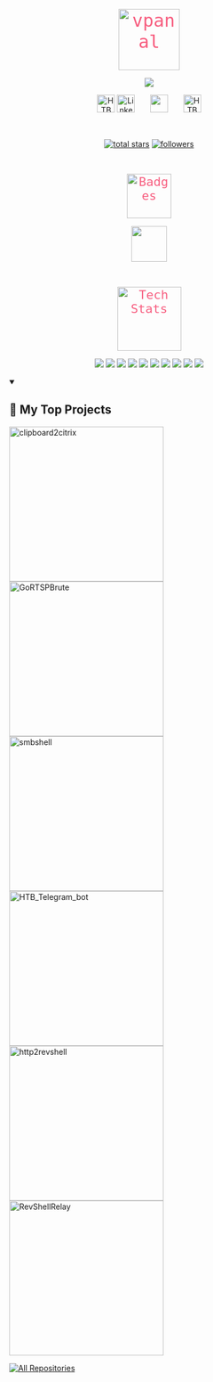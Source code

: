 <p align="center">
  <span style="font-family: 'Fira Code', monospace; font-size: 32px; color: #f75c7e;"><img src="https://imgur.com/sh8SF3H.png" width="110px" alt="vpanal" /></span>
</p>

<p align="center">
  <!-- Typing SVG for hacker profile -->
  <a href="https://github.com/vpanal">
    <img src="https://readme-typing-svg.demolab.com/?lines=Pentester;%20Red%20Team%20Ops;%20Hacker%20&%20Developer;%20Always%20learning%20new%20things&font=Fira%20Code&center=true&width=440&height=45&color=f75c7e&vCenter=true&pause=1000&size=22" />
  </a>
</p>

<!-- Social icons section -->
<p align="center">
  <a href="https://el-repositorio-del-lamer.notion.site/El-repositorio-del-Lamer-fcc360447cc34f84817ab46fe846d3e6"><img width="32px" alt="HTB" title="HTB" src="https://i.imgur.com/rBdMtp3.png"></a>
  <a href="https://www.linkedin.com/in/vpanal/"><img width="32px" alt="LinkedIn" title="LinkedIn" src="https://i.imgur.com/yRpa1dQ.png"/></a>
  &#8287;&#8287;&#8287;&#8287;&#8287;
  <a href="https://discord.gg/mdc5yfNXUg" alt="Discord" title="Discord"><img width="32px" src="https://i.imgur.com/OViZO8J.png"/></a>
  &#8287;&#8287;&#8287;&#8287;&#8287;
  <a href="https://app.hackthebox.com/profile/534714"><img width="32px" alt="HTB" title="HTB" src="https://i.imgur.com/O7JEN8l.png"></a>
</p>

<br/>

<!-- Social badges section -->
<p align="center">
  <a href="https://github.com/vpanal?tab=repositories&sort=stargazers">
    <img alt="total stars" title="Total stars on GitHub" src="https://custom-icon-badges.demolab.com/github/stars/vpanal?color=55960c&style=for-the-badge&labelColor=488207&logo=star"/></a>
  <a href="https://github.com/vpanal?tab=followers">
    <img alt="followers" title="Follow me on Github" src="https://custom-icon-badges.demolab.com/github/followers/vpanal?color=236ad3&labelColor=1155ba&style=for-the-badge&logo=person-add&label=Follow&logoColor=white"/></a>
</p>

<br/>

<p align="center">
  <span style="font-family: 'Fira Code', monospace; font-size: 22px; color: #f75c7e;"><img src="https://i.imgur.com/CsfgqQX.png" width="80px" alt="Badges" /></span>
</p>

<p align="center">
  <a href="https://www.offsec.com/courses/pen-200/">
    <img src="https://i.imgur.com/t2NfFjS.png" width=64px />
  </a>
</p><br>


<p align="center">
  <span style="font-family: 'Fira Code', monospace; font-size: 22px; color: #f75c7e;"><img src="https://imgur.com/aCCgVqT.png" width="115px" alt="Tech Stats" /></span>
</p>


<p align="center">
  <img src="https://img.shields.io/badge/Python-3776AB?style=flat&logo=python&logoColor=white" />
    <img src="https://img.shields.io/badge/Go-00ADD8?style=flat&logo=go&logoColor=white" />
  <img src="https://img.shields.io/badge/PHP-777BB4?style=flat&logo=php&logoColor=white" /> 
  <img src="https://img.shields.io/badge/SQL-4479A1?style=flat&logo=postgresql&logoColor=white" />
  <img src="https://img.shields.io/badge/NoSQL-black?style=flat&logo=nosql&logoColor=white" />
  <img src="https://img.shields.io/badge/Docker-2496ED?style=flat&logo=docker&logoColor=white" />
  <img src="https://img.shields.io/badge/Kubernetes-326CE5?style=flat&logo=kubernetes&logoColor=white" />
    <img src="https://img.shields.io/badge/Bash-4EAA25?style=flat&logo=gnu-bash&logoColor=white" />
  <img src="https://img.shields.io/badge/Batch-2E8B57?style=flat&logo=windows&logoColor=white" />
  <img src="https://img.shields.io/badge/PowerShell-5391FE?style=flat&logo=powershell&logoColor=white" />
</p>


<details open> 
  <summary><h2>🌠 My Top Projects</h2></summary>

  <p align="left">
    <a href="https://github.com/vpanal/clipboard2citrix"><img width="278" src="https://github-readme-stats.vercel.app/api/pin/?username=vpanal&repo=clipboard2citrix&theme=react&bg_color=1F222E&title_color=F85D7F&hide_border=true&icon_color=F8D866" alt="clipboard2citrix"></a>
    <a href="https://github.com/vpanal/GoRTSPBrute"><img width="278" src="https://github-readme-stats.vercel.app/api/pin/?username=vpanal&repo=GoRTSPBrute&theme=react&bg_color=1F222E&title_color=F85D7F&hide_border=true&icon_color=F8D866" alt="GoRTSPBrute"></a>
    <a href="https://github.com/vpanal/smbshell"><img width="278" src="https://github-readme-stats.vercel.app/api/pin/?username=vpanal&repo=smbshell&theme=react&bg_color=1F222E&title_color=F85D7F&hide_border=true&icon_color=F8D866" alt="smbshell"></a>
    <a href="https://github.com/vpanal/HTB_Telegram_bot"><img width="278" src="https://github-readme-stats.vercel.app/api/pin/?username=vpanal&repo=HTB_Telegram_bot&theme=react&bg_color=1F222E&title_color=F85D7F&hide_border=true&icon_color=F8D866" alt="HTB_Telegram_bot"></a>
    <a href="https://github.com/vpanal/http2revshell"><img width="278" src="https://github-readme-stats.vercel.app/api/pin/?username=vpanal&repo=http2revshell&theme=react&bg_color=1F222E&title_color=F85D7F&hide_border=true&icon_color=F8D866" alt="http2revshell"></a>
    <a href="https://github.com/vpanal/RevShellRelay"><img width="278" src="https://github-readme-stats.vercel.app/api/pin/?username=vpanal&repo=RevShellRelay&theme=react&bg_color=1F222E&title_color=F85D7F&hide_border=true&icon_color=F8D866" alt="RevShellRelay"></a>
  </p>

  <a href="https://github.com/vpanal?tab=repositories&sort=stargazers"><img alt="All Repositories" title="All Repositories" src="https://custom-icon-badges.demolab.com/badge/-Click%20Here%20For%20All%20My%20Repos-1F222E?style=for-the-badge&logoColor=white&logo=repo"/></a>
</details>


